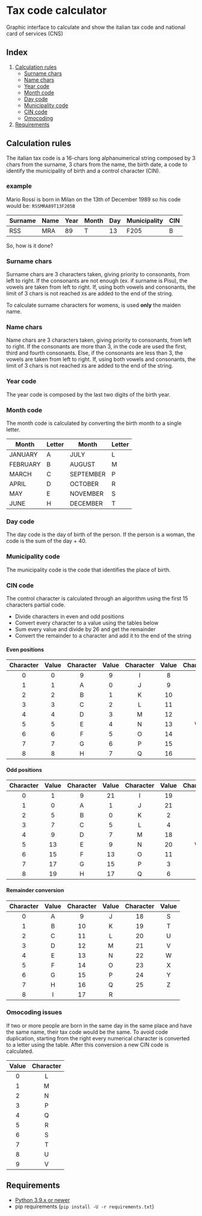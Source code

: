 # Tax code calculator

Graphic interface to calculate and show the italian tax code and national card of services (CNS)

## Index

1. [Calculation rules](#calculation-rules)
   - [Surname chars](#surname-chars)
   - [Name chars](#name-chars)
   - [Year code](#year-code)
   - [Month code](#month-code)
   - [Day code](#day-code)
   - [Municipality code](#municipality-code)
   - [CIN code](#cin-code)
   - [Omocoding](#omocoding-issues)
2. [Requirements](#requirements)

## Calculation rules

The italian tax code is a 16-chars long alphanumerical string composed by 3 chars from the surname, 3 chars from the name, the birth date, a code to identify the municipality of birth and a control character (CIN).

### example

Mario Rossi is born in Milan on the 13th of December 1989 so his code would be: `RSSMRA89T13F205B`

|Surname|Name|Year|Month|Day|Municipality|CIN|
|---|---|---|---|---|---|---|
|RSS|MRA|89|T|13|F205|B|

So, how is it done?

### Surname chars

Surname chars are 3 characters taken, giving priority to consonants, from left to right.
If the consonants are not enough (ex. if surname is Pisu), the vowels are taken from left to right.
If, using both vowels and consonants, the limit of 3 chars is not reached `X`s are added to the end of the string.

To calculate surname characters for womens, is used **only** the maiden name.

### Name chars

Name chars are 3 characters taken, giving priority to consonants, from left to right.
If the consonants are more than 3, in the code are used the first, third and fourth consonants.
Else, if the consonants are less than 3, the vowels are taken from left to right.
If, using both vowels and consonants, the limit of 3 chars is not reached `X`s are added to the end of the string.

### Year code

The year code is composed by the last two digits of the birth year.

### Month code

The month code is calculated by converting the birth month to a single letter.

|Month|Letter|Month|Letter|
|---|---|---|---|
|JANUARY| A| JULY| L|
|FEBRUARY| B| AUGUST| M|
|MARCH| C| SEPTEMBER| P|
|APRIL| D| OCTOBER| R|
|MAY| E| NOVEMBER| S|
|JUNE| H| DECEMBER| T|

### Day code

The day code is the day of birth of the person. If the person is a woman, the code is the sum of  the day + 40.

### Municipality code

The municipality code is the code that identifies the place of birth.

### CIN code

The control character is calculated through an algorithm using the first 15 characters partial code.

- Divide characters in even and odd positions
- Convert every character to a value using the tables below
- Sum every value and divide by 26 and get the remainder
- Convert the remainder to a character and add it to the end of the string

#### Even positions

|Character| Value|Character|Value|Character|Value|Character|Value|
|:---:|:---:|:---:|:---:|:---:|:---:|:---:|:---:|
|0| 0| 9| 9| I| 8|  R| 17|
|1| 1| A| 0| J| 9|  S| 18|
|2| 2| B| 1| K| 10| T| 19|
|3| 3| C| 2| L| 11| U| 20|
|4| 4| D| 3| M| 12| V| 21|
|5| 5| E| 4| N| 13| W| 22|
|6| 6| F| 5| O| 14| X| 23|
|7| 7| G| 6| P| 15| Y| 24|
|8| 8| H| 7| Q| 16| Z| 25|

#### Odd positions

|Character| Value|Character|Value|Character|Value|Character|Value|
|:---:|:---:|:---:|:---:|:---:|:---:|:---:|:---:|
|0| 1|  9| 21| I| 19|R| 8|
|1| 0|  A| 1|  J| 21|S| 12|
|2| 5|  B| 0|  K| 2| T| 14|
|3| 7|  C| 5|  L| 4| U| 16|
|4| 9|  D| 7|  M| 18|V| 10|
|5| 13| E| 9|  N| 20|W| 22|
|6| 15| F| 13| O| 11|X| 25|
|7| 17| G| 15| P| 3| Y| 24|
|8| 19| H| 17| Q| 6| Z| 23|

#### Remainder conversion

|Character| Value|Character|Value|Character|Value|
|:---:|:---:|:---:|:---:|:---:|:---:|
|0| A| 9| J|  18| S|
|1| B| 10| K| 19| T|
|2| C| 11| L| 20| U|
|3| D| 12| M| 21| V|
|4| E| 13| N| 22| W|
|5| F| 14| O| 23| X|
|6| G| 15| P| 24| Y|
|7| H| 16| Q| 25| Z|
|8| I| 17| R| | |

### Omocoding issues

If two or more people are born in the same day in the same place and have the same name, their tax code would be the same. To avoid code duplication, starting from the right every numerical character is converted to a letter using the table. After this conversion a new CIN code is calculated.

|Value | Character|
|:---:|:---:|
|0| L|
|1| M|
|2| N|
|3| P|
|4| Q|
|5| R|
|6| S|
|7| T|
|8| U|
|9| V|

## Requirements

- [Python 3.9.x or newer](https://www.python.org/downloads/)
- pip requirements (`pip install -U -r requirements.txt`)
